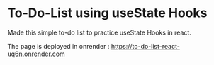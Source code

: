 # To-Do-List using useState Hooks

Made this simple to-do list to practice useState Hooks in react.

The page is deployed in onrender  : https://to-do-list-react-uq6n.onrender.com
